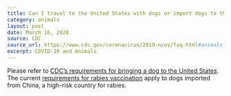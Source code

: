 ```yaml
---
title: Can I travel to the United States with dogs or import dogs to the United States during the COVID-19 outbreak?
category: animals
layout: post
date: March 16, 2020
source: CDC
source_url: https://www.cdc.gov/coronavirus/2019-ncov/faq.html#animals
excerpt: COVID-19 and Animals
---
```

 
Please refer to <a href="https://www.cdc.gov/importation/bringing-an-animal-into-the-united-states/index.html" target="_blank"> CDC’s requirements for bringing a dog to the United States</a>. The current <a href="https://www.cdc.gov/importation/bringing-an-animal-into-the-united-states/rabies-vaccine.html" target="_blank">requirements for rabies vaccination</a> apply to dogs imported from China, a high-risk country for rabies.
